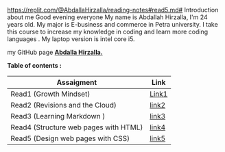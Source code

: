 https://replit.com/@AbdallaHirzalla/reading-notes#read5.md# Introduction about me
Good evening everyone
My name is Abdallah Hirzalla, I'm 24 years old.
My major is E-business and commerce in Petra university.
I take this course to increase my knowledge in coding and learn more coding languages .
My laptop version is intel core i5.

my GitHub page **[Abdalla Hirzalla.](https://github.com/Abdalla-Hirzalla)**

**Table of contents :**

Assaigment|Link
----------|-----
Read1 (Growth Mindset)  |[Link1](https://replit.com/@AbdallaHirzalla/reading-notes#read1.md)
Read2 (Revisions and the Cloud)     |[link2](https://replit.com/@AbdallaHirzalla/reading-notes#read2.md)
Read3 (Learning Markdown )|[link3](https://replit.com/@AbdallaHirzalla/reading-notes#read3.md)
Read4 (Structure web pages with HTML)| [link4](https://replit.com/@AbdallaHirzalla/reading-notes#read4.md)
Read5 (Design web pages with CSS)|[link5](https://replit.com/@AbdallaHirzalla/reading-notes#read5.md)